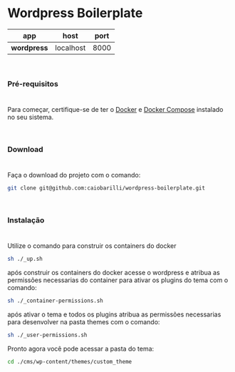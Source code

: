 # Wordpress Boilerplate

| app           | host      | port |
| ------------- | --------- | ---- |
| **wordpress** | localhost | 8000 |

<br />

### Pré-requisitos

#

Para começar, certifique-se de ter o [Docker](https://docs.docker.com/) e [Docker Compose](https://docs.docker.com/compose/install/) instalado no seu sistema.

<br />

### Download

#

Faça o download do projeto com o comando:

```sh
git clone git@github.com:caiobarilli/wordpress-boilerplate.git
```

<br />

### Instalação

#

Utilize o comando para construir os containers do docker

```sh
sh ./_up.sh
```

após construir os containers do docker acesse o wordpress e atribua as permissões necessarias do container para ativar os plugins
do tema com o comando:

```sh
sh ./_container-permissions.sh
```

após ativar o tema e todos os plugins atribua as permissões necessarias para desenvolver na pasta themes com o comando:

```sh
sh ./_user-permissions.sh
```

Pronto agora você pode acessar a pasta do tema:

```sh
cd ./cms/wp-content/themes/custom_theme
```
